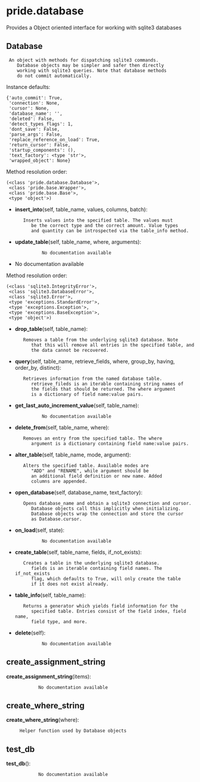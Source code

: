 pride.database
==============

 Provides a Object oriented interface for working with sqlite3 databases 

Database
--------------

	 An object with methods for dispatching sqlite3 commands. 
        Database objects may be simpler and safer then directly
        working with sqlite3 queries. Note that database methods
        do not commit automatically.


Instance defaults: 

	{'auto_commit': True,
	 'connection': None,
	 'cursor': None,
	 'database_name': '',
	 'deleted': False,
	 'detect_types_flags': 1,
	 'dont_save': False,
	 'parse_args': False,
	 'replace_reference_on_load': True,
	 'return_cursor': False,
	 'startup_components': (),
	 'text_factory': <type 'str'>,
	 'wrapped_object': None}

Method resolution order: 

	(<class 'pride.database.Database'>,
	 <class 'pride.base.Wrapper'>,
	 <class 'pride.base.Base'>,
	 <type 'object'>)

- **insert_into**(self, table_name, values, columns, batch):

		 Inserts values into the specified table. The values must
            be the correct type and the correct amount. Value types
            and quantity can be introspected via the table_info method.


- **update_table**(self, table_name, where, arguments):

				No documentation available


- 	No documentation available


Method resolution order: 

	(<class 'sqlite3.IntegrityError'>,
	 <class 'sqlite3.DatabaseError'>,
	 <class 'sqlite3.Error'>,
	 <type 'exceptions.StandardError'>,
	 <type 'exceptions.Exception'>,
	 <type 'exceptions.BaseException'>,
	 <type 'object'>)

- **drop_table**(self, table_name):

		 Removes a table from the underlying sqlite3 database. Note
            that this will remove all entries in the specified table, and
            the data cannot be recovered.


- **query**(self, table_name, retrieve_fields, where, group_by, having, order_by, distinct):

		 Retrieves information from the named database table.
            retrieve_fileds is an iterable containing string names of
            the fields that should be returned. The where argument
            is a dictionary of field name:value pairs. 


- **get_last_auto_increment_value**(self, table_name):

				No documentation available


- **delete_from**(self, table_name, where):

		 Removes an entry from the specified table. The where
            argument is a dictionary containing field name:value pairs.


- **alter_table**(self, table_name, mode, argument):

		 Alters the specified table. Available modes are
            "ADD" and "RENAME", while argument should be 
            an additional field definition or new name. Added
            columns are appended. 


- **open_database**(self, database_name, text_factory):

		 Opens database_name and obtain a sqlite3 connection and cursor.
            Database objects call this implicitly when initializing.
            Database objects wrap the connection and store the cursor
            as Database.cursor. 


- **on_load**(self, state):

				No documentation available


- **create_table**(self, table_name, fields, if_not_exists):

		 Creates a table in the underlying sqlite3 database. 
            fields is an iterable containing field names. The if_not_exists
            flag, which defaults to True, will only create the table
            if it does not exist already. 


- **table_info**(self, table_name):

		 Returns a generator which yields field information for the
            specified table. Entries consist of the field index, field name,
            field type, and more.


- **delete**(self):

				No documentation available


create_assignment_string
--------------

**create_assignment_string**(items):

				No documentation available


create_where_string
--------------

**create_where_string**(where):

		 Helper function used by Database objects 


test_db
--------------

**test_db**():

				No documentation available
